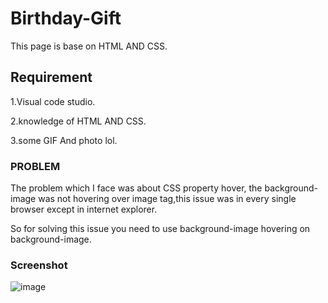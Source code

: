 # Birthday-Gift
This page is base  on HTML AND CSS.

## Requirement
1.Visual code studio.

2.knowledge of HTML AND CSS.

3.some GIF And photo lol.

### PROBLEM
The problem which I face was about CSS property hover, the background-image was not hovering over image tag,this issue was in every single browser except in internet explorer.

So for solving this issue you need to use background-image hovering on background-image.

### Screenshot
![image](https://github.com/Oroxhimaru/Birthday-Gift/assets/110180871/ea116378-7cf4-4fa2-a266-4b870d24b346)






